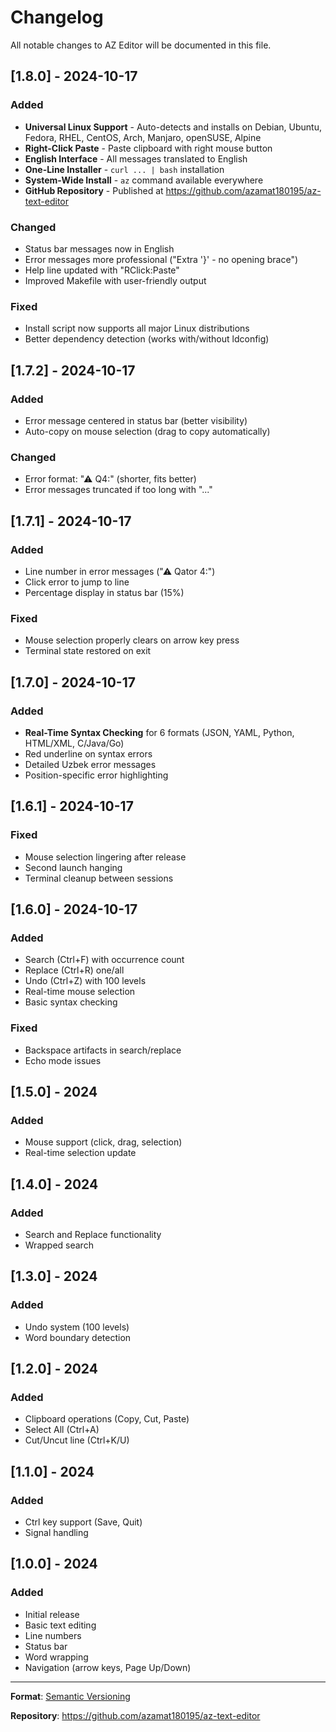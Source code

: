 # Changelog

All notable changes to AZ Editor will be documented in this file.

## [1.8.0] - 2024-10-17

### Added
- **Universal Linux Support** - Auto-detects and installs on Debian, Ubuntu, Fedora, RHEL, CentOS, Arch, Manjaro, openSUSE, Alpine
- **Right-Click Paste** - Paste clipboard with right mouse button
- **English Interface** - All messages translated to English
- **One-Line Installer** - `curl ... | bash` installation
- **System-Wide Install** - `az` command available everywhere
- **GitHub Repository** - Published at https://github.com/azamat180195/az-text-editor

### Changed
- Status bar messages now in English
- Error messages more professional ("Extra '}' - no opening brace")
- Help line updated with "RClick:Paste"
- Improved Makefile with user-friendly output

### Fixed
- Install script now supports all major Linux distributions
- Better dependency detection (works with/without ldconfig)

## [1.7.2] - 2024-10-17

### Added
- Error message centered in status bar (better visibility)
- Auto-copy on mouse selection (drag to copy automatically)

### Changed
- Error format: "⚠ Q4:" (shorter, fits better)
- Error messages truncated if too long with "..."

## [1.7.1] - 2024-10-17

### Added
- Line number in error messages ("⚠ Qator 4:")
- Click error to jump to line
- Percentage display in status bar (15%)

### Fixed
- Mouse selection properly clears on arrow key press
- Terminal state restored on exit

## [1.7.0] - 2024-10-17

### Added
- **Real-Time Syntax Checking** for 6 formats (JSON, YAML, Python, HTML/XML, C/Java/Go)
- Red underline on syntax errors
- Detailed Uzbek error messages
- Position-specific error highlighting

## [1.6.1] - 2024-10-17

### Fixed
- Mouse selection lingering after release
- Second launch hanging
- Terminal cleanup between sessions

## [1.6.0] - 2024-10-17

### Added
- Search (Ctrl+F) with occurrence count
- Replace (Ctrl+R) one/all
- Undo (Ctrl+Z) with 100 levels
- Real-time mouse selection
- Basic syntax checking

### Fixed
- Backspace artifacts in search/replace
- Echo mode issues

## [1.5.0] - 2024

### Added
- Mouse support (click, drag, selection)
- Real-time selection update

## [1.4.0] - 2024

### Added
- Search and Replace functionality
- Wrapped search

## [1.3.0] - 2024

### Added
- Undo system (100 levels)
- Word boundary detection

## [1.2.0] - 2024

### Added
- Clipboard operations (Copy, Cut, Paste)
- Select All (Ctrl+A)
- Cut/Uncut line (Ctrl+K/U)

## [1.1.0] - 2024

### Added
- Ctrl key support (Save, Quit)
- Signal handling

## [1.0.0] - 2024

### Added
- Initial release
- Basic text editing
- Line numbers
- Status bar
- Word wrapping
- Navigation (arrow keys, Page Up/Down)

---

**Format**: [Semantic Versioning](https://semver.org/)

**Repository**: https://github.com/azamat180195/az-text-editor
